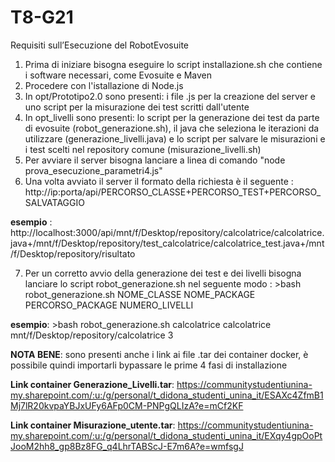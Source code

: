 # T8-G21
Requisiti sull’Esecuzione del RobotEvosuite
1) Prima di iniziare bisogna eseguire lo script installazione.sh che contiene i software necessari, come Evosuite e Maven
2) Procedere con l'istallazione di Node.js
3) In opt/Prototipo2.0 sono presenti: i file .js per la creazione del server e uno script per la misurazione dei test scritti dall'utente
4) In opt_livelli sono presenti: lo script per la generazione dei test da parte di evosuite (robot_generazione.sh), il java che seleziona le iterazioni da utilizzare (generazione_livelli.java) e lo script per salvare le misurazioni e i test scelti nel repository comune (misurazione_livelli.sh)
5) Per avviare il server bisogna lanciare a linea di comando "node prova_esecuzione_parametri4.js"
6) Una volta avviato il server il formato della richiesta è il seguente : http://ip:porta/api/PERCORSO_CLASSE+PERCORSO_TEST+PERCORSO_SALVATAGGIO

**esempio** : http://localhost:3000/api/mnt/f/Desktop/repository/calcolatrice/calcolatrice.java+/mnt/f/Desktop/repository/test_calcolatrice/calcolatrice_test.java+/mnt/f/Desktop/repository/risultato

7) Per un corretto avvio della generazione dei test e dei livelli bisogna lanciare lo script robot_generazione.sh nel seguente modo : >bash robot_generazione.sh NOME_CLASSE NOME_PACKAGE PERCORSO_PACKAGE NUMERO_LIVELLI

**esempio**: >bash robot_generazione.sh calcolatrice calcolatrice mnt/f/Desktop/repository/calcolatrice 3

**NOTA BENE**: sono presenti anche i link ai file .tar dei container docker, è possibile quindi importarli bypassare le prime 4 fasi di installazione

**Link container Generazione_Livelli.tar**: https://communitystudentiunina-my.sharepoint.com/:u:/g/personal/t_didona_studenti_unina_it/ESAXc4ZfmB1Mj7lR20kvpaYBJxUFy6AFp0CM-PNPgQLIzA?e=mCf2KF

**Link container Misurazione_utente.tar**: https://communitystudentiunina-my.sharepoint.com/:u:/g/personal/t_didona_studenti_unina_it/EXqy4gpOoPtJooM2hh8_gp8Bz8FG_q4LhrTABScJ-E7m6A?e=wmfsgJ
